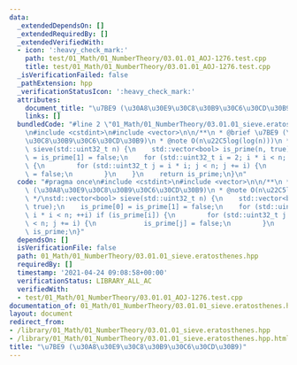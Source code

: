 ```yaml
---
data:
  _extendedDependsOn: []
  _extendedRequiredBy: []
  _extendedVerifiedWith:
  - icon: ':heavy_check_mark:'
    path: test/01_Math/01_NumberTheory/03.01.01_AOJ-1276.test.cpp
    title: test/01_Math/01_NumberTheory/03.01.01_AOJ-1276.test.cpp
  _isVerificationFailed: false
  _pathExtension: hpp
  _verificationStatusIcon: ':heavy_check_mark:'
  attributes:
    document_title: "\u7BE9 (\u30A8\u30E9\u30C8\u30B9\u30C6\u30CD\u30B9)"
    links: []
  bundledCode: "#line 2 \"01_Math/01_NumberTheory/03.01.01_sieve.eratosthenes.hpp\"\
    \n#include <cstdint>\n#include <vector>\n\n/**\n * @brief \u7BE9 (\u30A8\u30E9\
    \u30C8\u30B9\u30C6\u30CD\u30B9)\n * @note O(n\u22C5log(log(n)))\n */\nstd::vector<bool>\
    \ sieve(std::uint32_t n) {\n    std::vector<bool> is_prime(n, true);\n    is_prime[0]\
    \ = is_prime[1] = false;\n    for (std::uint32_t i = 2; i * i < n; ++i) if (is_prime[i])\
    \ {\n        for (std::uint32_t j = i * i; j < n; j += i) {\n            is_prime[j]\
    \ = false;\n        }\n    }\n    return is_prime;\n}\n"
  code: "#pragma once\n#include <cstdint>\n#include <vector>\n\n/**\n * @brief \u7BE9\
    \ (\u30A8\u30E9\u30C8\u30B9\u30C6\u30CD\u30B9)\n * @note O(n\u22C5log(log(n)))\n\
    \ */\nstd::vector<bool> sieve(std::uint32_t n) {\n    std::vector<bool> is_prime(n,\
    \ true);\n    is_prime[0] = is_prime[1] = false;\n    for (std::uint32_t i = 2;\
    \ i * i < n; ++i) if (is_prime[i]) {\n        for (std::uint32_t j = i * i; j\
    \ < n; j += i) {\n            is_prime[j] = false;\n        }\n    }\n    return\
    \ is_prime;\n}"
  dependsOn: []
  isVerificationFile: false
  path: 01_Math/01_NumberTheory/03.01.01_sieve.eratosthenes.hpp
  requiredBy: []
  timestamp: '2021-04-24 09:08:58+00:00'
  verificationStatus: LIBRARY_ALL_AC
  verifiedWith:
  - test/01_Math/01_NumberTheory/03.01.01_AOJ-1276.test.cpp
documentation_of: 01_Math/01_NumberTheory/03.01.01_sieve.eratosthenes.hpp
layout: document
redirect_from:
- /library/01_Math/01_NumberTheory/03.01.01_sieve.eratosthenes.hpp
- /library/01_Math/01_NumberTheory/03.01.01_sieve.eratosthenes.hpp.html
title: "\u7BE9 (\u30A8\u30E9\u30C8\u30B9\u30C6\u30CD\u30B9)"
---
```

